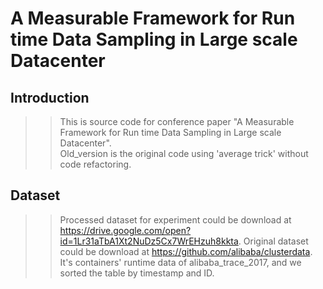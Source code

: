 # A Measurable Framework for Run time Data Sampling in Large scale Datacenter
## Introduction  
>>This is source code for conference paper "A Measurable Framework for Run time Data Sampling in Large scale Datacenter".  
>>Old_version is the original code using 'average trick' without code refactoring.  
## Dataset  
>>Processed dataset for experiment could be download at https://drive.google.com/open?id=1Lr31aTbA1Xt2NuDz5Cx7WrEHzuh8kkta. Original dataset could be download at https://github.com/alibaba/clusterdata. It's containers' runtime data of alibaba_trace_2017, and we sorted the table by timestamp and ID.

